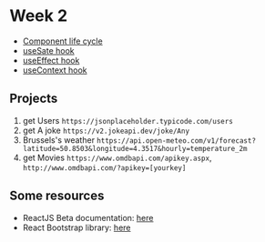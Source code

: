 # Week 2

- [Component life cycle](../materials/component-life-cycle.md)
- [useSate hook](../materials/useState-hook.md)
- [useEffect hook](../materials/component-life-cycle.md)
- [useContext hook](../materials/useContext-hook.md)

## Projects

1. get Users `https://jsonplaceholder.typicode.com/users`
2. get A joke `https://v2.jokeapi.dev/joke/Any`
3. Brussels's weather `https://api.open-meteo.com/v1/forecast?latitude=50.8503&longitude=4.3517&hourly=temperature_2m`
4. get Movies `https://www.omdbapi.com/apikey.aspx`, `http://www.omdbapi.com/?apikey=[yourkey]`

## Some resources

- ReactJS Beta documentation: [here](https://beta.reactjs.org/)
- React Bootstrap library: [here](https://react-bootstrap.netlify.app/)
